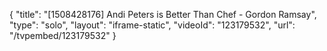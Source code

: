 {
    "title": "[1508428176] Andi Peters is Better Than Chef - Gordon Ramsay",
    "type": "solo",
    "layout": "iframe-static",
    "videoId": "123179532",
    "url": "\/tvpembed\/123179532"
}